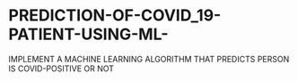 # PREDICTION-OF-COVID_19-PATIENT-USING-ML-
IMPLEMENT A MACHINE LEARNING ALGORITHM THAT PREDICTS PERSON IS COVID-POSITIVE OR NOT 
